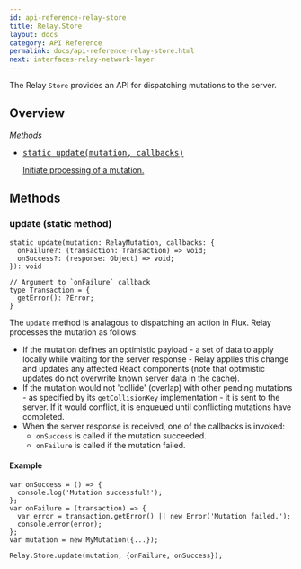 ```yaml
---
id: api-reference-relay-store
title: Relay.Store
layout: docs
category: API Reference
permalink: docs/api-reference-relay-store.html
next: interfaces-relay-network-layer
---
```


The Relay `Store` provides an API for dispatching mutations to the server.

## Overview

*Methods*

<ul class="apiIndex">
  <li>
    <a href="#update-static-method">
      <pre>static update(mutation, callbacks)</pre>
      Initiate processing of a mutation.
    </a>
  </li>
</ul>

## Methods

### update (static method)

```
static update(mutation: RelayMutation, callbacks: {
  onFailure?: (transaction: Transaction) => void;
  onSuccess?: (response: Object) => void;
}): void

// Argument to `onFailure` callback
type Transaction = {
  getError(): ?Error;
}
```

The `update` method is analagous to dispatching an action in Flux. Relay processes
the mutation as follows:

- If the mutation defines an optimistic payload - a set of data to apply locally while waiting for the server response - Relay applies this change and updates any affected React components (note that optimistic updates do not overwrite known server data in the cache).
- If the mutation would not 'collide' (overlap) with other pending mutations - as specified by its `getCollisionKey` implementation - it is sent to the server. If it would conflict, it is enqueued until conflicting mutations have completed.
- When the server response is received, one of the callbacks is invoked:
  - `onSuccess` is called if the mutation succeeded.
  - `onFailure` is called if the mutation failed.


#### Example

```
var onSuccess = () => {
  console.log('Mutation successful!');
};
var onFailure = (transaction) => {
  var error = transaction.getError() || new Error('Mutation failed.');
  console.error(error);
};
var mutation = new MyMutation({...});

Relay.Store.update(mutation, {onFailure, onSuccess});
```
